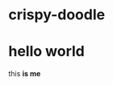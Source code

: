 # crispy-doodle 
<html>
<body>
  <h1>hello world</h1>
  <p>this <strong>is me</strong></p>
</body>
</html>
